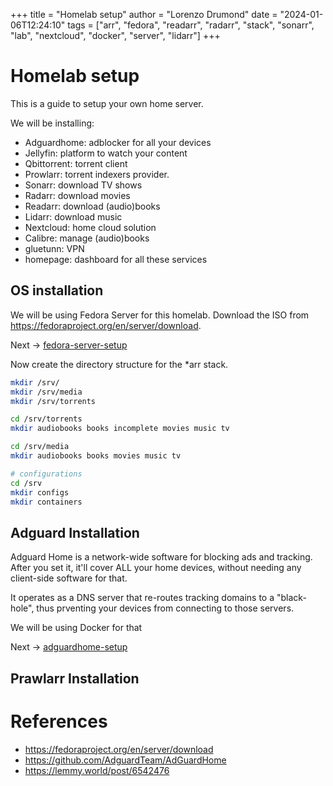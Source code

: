 +++
title = "Homelab setup"
author = "Lorenzo Drumond"
date = "2024-01-06T12:24:10"
tags = ["arr",  "fedora",  "readarr",  "radarr",  "stack",  "sonarr",  "lab",  "nextcloud",  "docker",  "server",  "lidarr"]
+++


# Homelab setup
This is a guide to setup your own home server.

We will be installing:
- Adguardhome: adblocker for all your devices
- Jellyfin: platform to watch your content
- Qbittorrent: torrent client
- Prowlarr: torrent indexers provider.
- Sonarr: download TV shows
- Radarr: download movies
- Readarr: download (audio)books
- Lidarr: download music
- Nextcloud: home cloud solution
- Calibre: manage (audio)books
- gluetunn: VPN
- homepage: dashboard for all these services

## OS installation
We will be using Fedora Server for this homelab. Download the ISO from https://fedoraproject.org/en/server/download.

Next -> [fedora-server-setup](/wiki/fedora-server-setup/)

Now create the directory structure for the \*arr stack.
```bash
mkdir /srv/
mkdir /srv/media
mkdir /srv/torrents

cd /srv/torrents
mkdir audiobooks books incomplete movies music tv

cd /srv/media
mkdir audiobooks books movies music tv

# configurations
cd /srv
mkdir configs
mkdir containers
```

## Adguard Installation
Adguard Home is a network-wide software for blocking ads and tracking. After you set it, it'll cover
ALL your home devices, without needing any client-side software for that.

It operates as a DNS server that re-routes tracking domains to a "black-hole", thus prventing
your devices from connecting to those servers.

We will be using Docker for that

Next -> [adguardhome-setup](/wiki/adguardhome-setup/)

## Prawlarr Installation

# References
- https://fedoraproject.org/en/server/download
- https://github.com/AdguardTeam/AdGuardHome
- https://lemmy.world/post/6542476
